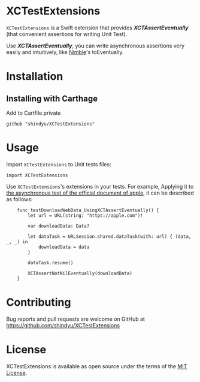 # XCTestExtensions
`XCTestExtensions` is a Swift extension that provides ***XCTAssertEventually*** (that convenient assertions  for writing Unit Test).

Use ***XCTAssertEventually***, you can write asynchronous assertions very easily and intuitively, like [Nimble](https://github.com/Quick/Nimble)'s toEventually.

# Installation
## Installing with Carthage

Add to Cartfile.private
```
github "shindyu/XCTestExtensions"
```

# Usage
Import `XCTestExtensions` to Unit tests files:
```
import XCTestExtensions
```

Use `XCTestExtensions`'s extensions in your tests.
For example, Applying it to [the asynchronous test of the official document of apple](https://developer.apple.com/documentation/xctest/asynchronous_tests_and_expectations/testing_asynchronous_operations_with_expectations), it can be described as follows:
```
    func testDownloadWebData_UsingXCTAssertEventually() {
        let url = URL(string: "https://apple.com")!

        var downloadData: Data?

        let dataTask = URLSession.shared.dataTask(with: url) { (data, _, _) in
            downloadData = data
        }

        dataTask.resume()

        XCTAssertNotNilEventually(downloadData)
    }
```

# Contributing
Bug reports and pull requests are welcome on GitHub at https://github.com/shindyu/XCTestExtensions

# License
XCTestExtensions is available as open source under the terms of the [MIT License](https://github.com/shindyu/XCTestExtensions/blob/master/LICENSE).
